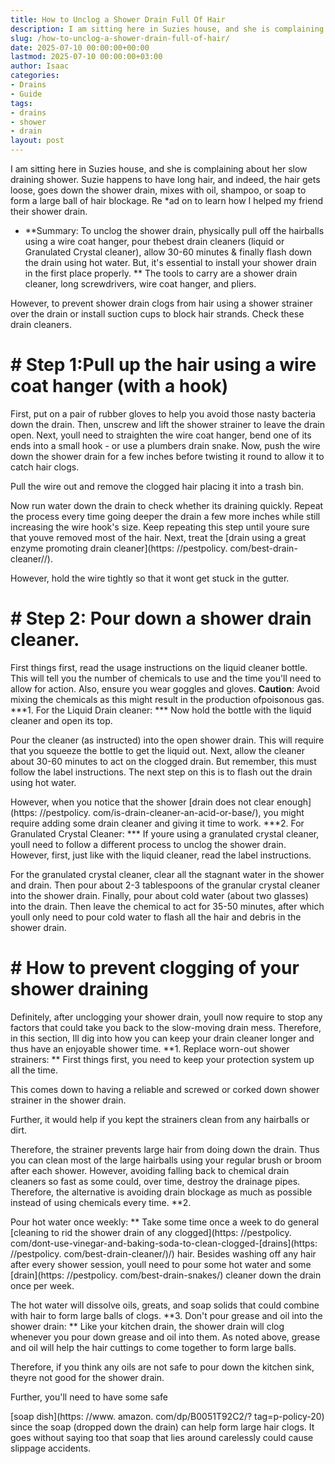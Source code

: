 ```yaml
---
title: How to Unclog a Shower Drain Full Of Hair
description: I am sitting here in Suzies house, and she is complaining about her slow draining shower. Suzie happens to have long hair, and indeed, the hair gets loose,...
slug: /how-to-unclog-a-shower-drain-full-of-hair/
date: 2025-07-10 00:00:00+00:00
lastmod: 2025-07-10 00:00:00+03:00
author: Isaac
categories:
- Drains
- Guide
tags:
- drains
- shower
- drain
layout: post
---
```


I am sitting here in Suzies house, and she is complaining about her slow draining shower. Suzie happens to have long hair, and indeed, the hair gets loose, goes down the shower drain, mixes with oil, shampoo, or soap to form a large ball of hair blockage. Re *ad on to learn how I helped my friend their shower drain.

* **Summary: To unclog the shower drain, physically pull off the hairballs using a wire coat hanger, pour thebest drain cleaners (liquid or Granulated Crystal cleaner), allow 30-60 minutes & finally flash down the drain using hot water. But, it's essential to install your shower drain in the first place properly. ** The tools to carry are a shower drain cleaner, long screwdrivers, wire coat hanger, and pliers.

However, to prevent shower drain clogs from hair using a shower strainer over the drain or install suction cups to block hair strands. Check these drain cleaners.

# # Step 1:Pull up the hair using a wire coat hanger (with a hook)

First, put on a pair of rubber gloves to help you avoid those nasty bacteria down the drain. Then, unscrew and lift the shower strainer to leave the drain open. Next, youll need to straighten the wire coat hanger, bend one of its ends into a small hook - or use a plumbers drain snake. Now, push the wire down the shower drain for a few inches before twisting it round to allow it to catch hair clogs.

Pull the wire out and remove the clogged hair placing it into a trash bin.

Now run water down the drain to check whether its draining quickly. Repeat the process every time going deeper the drain a few more inches while still increasing the wire hook's size. Keep repeating this step until youre sure that youve removed most of the hair. Next, treat the [drain using a great enzyme promoting drain cleaner](https: //pestpolicy. com/best-drain-cleaner//).

However, hold the wire tightly so that it wont get stuck in the gutter.

# # Step 2: Pour down a shower drain cleaner.

First things first, read the usage instructions on the liquid cleaner bottle. This will tell you the number of chemicals to use and the time you'll need to allow for action. Also, ensure you wear goggles and gloves. **Caution**: Avoid mixing the chemicals as this might result in the production ofpoisonous gas. ***1. For the Liquid Drain cleaner: *** Now hold the bottle with the liquid cleaner and open its top.

Pour the cleaner (as instructed) into the open shower drain. This will require that you squeeze the bottle to get the liquid out. Next, allow the cleaner about 30-60 minutes to act on the clogged drain. But remember, this must follow the label instructions. The next step on this is to flash out the drain using hot water.

However, when you notice that the shower [drain does not clear enough](https: //pestpolicy. com/is-drain-cleaner-an-acid-or-base/), you might require adding some drain cleaner and giving it time to work. ***2. For Granulated Crystal Cleaner: *** If youre using a granulated crystal cleaner, youll need to follow a different process to unclog the shower drain. However, first, just like with the liquid cleaner, read the label instructions.

For the granulated crystal cleaner, clear all the stagnant water in the shower and drain. Then pour about 2-3 tablespoons of the granular crystal cleaner into the shower drain. Finally, pour about cold water (about two glasses) into the drain. Then leave the chemical to act for 35-50 minutes, after which youll only need to pour cold water to flash all the hair and debris in the shower drain.

# # How to prevent clogging of your shower draining

Definitely, after unclogging your shower drain, youll now require to stop any factors that could take you back to the slow-moving drain mess. Therefore, in this section, Ill dig into how you can keep your drain cleaner longer and thus have an enjoyable shower time. **1. Replace worn-out shower strainers: ** First things first, you need to keep your protection system up all the time.

This comes down to having a reliable and screwed or corked down shower strainer in the shower drain.

Further, it would help if you kept the strainers clean from any hairballs or dirt.

Therefore, the strainer prevents large hair from doing down the drain. Thus you can clean most of the large hairballs using your regular brush or broom after each shower. However, avoiding falling back to chemical drain cleaners so fast as some could, over time, destroy the drainage pipes. Therefore, the alternative is avoiding drain blockage as much as possible instead of using chemicals every time. **2.

Pour hot water once weekly: ** Take some time once a week to do general [cleaning to rid the shower drain of any clogged](https: //pestpolicy. com/dont-use-vinegar-and-baking-soda-to-clean-clogged-[drains](https: //pestpolicy. com/best-drain-cleaner/)/) hair. Besides washing off any hair after every shower session, youll need to pour some hot water and some [drain](https: //pestpolicy. com/best-drain-snakes/) cleaner down the drain once per week.

The hot water will dissolve oils, greats, and soap solids that could combine with hair to form large balls of clogs. **3. Don't pour grease and oil into the shower drain: ** Like your kitchen drain, the shower drain will clog whenever you pour down grease and oil into them. As noted above, grease and oil will help the hair cuttings to come together to form large balls.

Therefore, if you think any oils are not safe to pour down the kitchen sink, theyre not good for the shower drain.

Further, you'll need to have some safe

[soap dish](https: //www. amazon. com/dp/B0051T92C2/? tag=p-policy-20) since the soap (dropped down the drain) can help form large hair clogs. It goes without saying too that soap that lies around carelessly could cause slippage accidents.
